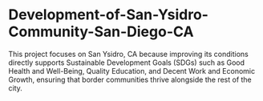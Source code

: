 # Development-of-San-Ysidro-Community-San-Diego-CA
This project focuses on San Ysidro, CA because improving its conditions directly supports Sustainable Development Goals (SDGs) such as Good Health and Well-Being, Quality Education, and Decent Work and Economic Growth, ensuring that border communities thrive alongside the rest of the city.
